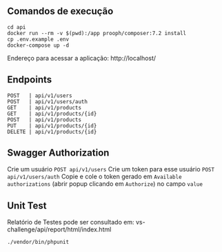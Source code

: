 ## Comandos de execução
```
cd api
docker run --rm -v $(pwd):/app prooph/composer:7.2 install
cp .env.example .env
docker-compose up -d
```

Endereço para acessar a aplicação: http://localhost/

## Endpoints
```
POST   | api/v1/users
POST   | api/v1/users/auth
GET    | api/v1/products            
GET    | api/v1/products/{id}
POST   | api/v1/products            
PUT    | api/v1/products/{id}
DELETE | api/v1/products/{id}
```

## Swagger Authorization
Crie um usuário `POST api/v1/users`
Crie um token para esse usuário `POST api/v1/users/auth`
Copie e cole o token gerado em `Available authorizations` (abrir popup clicando em `Authorize`) no campo `value`

## Unit Test
Relatório de Testes pode ser consultado em: vs-challenge/api/report/html/index.html
```
./vendor/bin/phpunit
```